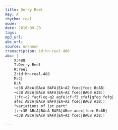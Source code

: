 ```yaml
---
title: Derry Reel
key: A
rhythm: reel
mode: 
date: 2016-09-28
tags: 
mp3_url: 
abc_url: 
source: unknown
transcription: id:hn-reel-488
abc: |
    X:488
    T:Derry Reel
    R:reel
    Z:id:hn-reel-488
    M:C|
    K:A
    ~c3B ABcA|BAcA BAFA|EA~A2 fcec|fcec BcAB|
    ~c3B ABcA|BAcA BAFA|EA~A2 fcec|BAGB A3B:|
    |:fc~c2 fagf|eg~g2 agfe|cf~f2 cfaf|gfeg fefg|
    afec ABcA|BAcA BAFA|EA~A2 fcec|BAGB A3B:|
    "variations of 1st part"
    |:~c3B ABcA|BAcA BAFA|ABce acec|fcec BcAB|
    ~c3B ABcA|BAcA BAFA|EA~A2 fcec|BAGB A3B:|
    
---
```


